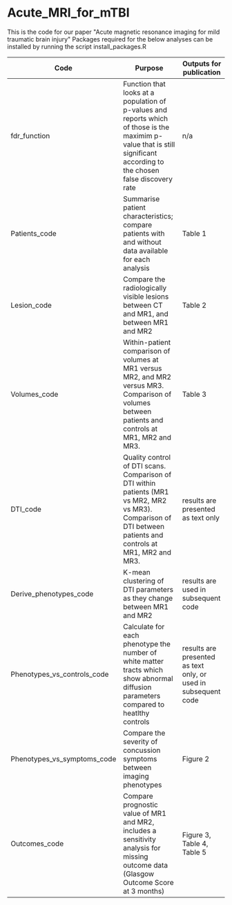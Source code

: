 # Acute_MRI_for_mTBI
This is the code for our paper "Acute magnetic resonance imaging for mild traumatic brain injury"
Packages required for the below analyses can be installed by running the script install_packages.R

| Code                         | Purpose                                                                                                                                                                  | Outputs for publication                                        |
|------------------------------|--------------------------------------------------------------------------------------------------------------------------------------------------------------------------|----------------------------------------------------------------|
| fdr_function                 | Function that looks at a population of p-values and reports which of those is the maximim p-value that is still significant according to the chosen false discovery rate | n/a                                                            |
| Patients_code | Summarise patient characteristics; compare patients with and without data available for each analysis                                                                    | Table 1                                              |
| Lesion_code                  | Compare the radiologically visible lesions between CT and MR1, and between MR1 and MR2                                                                                   | Table 2                                                        |
| Volumes_code                 | Within-patient comparison of volumes at MR1 versus MR2, and MR2 versus MR3. Comparison of volumes between patients and controls at MR1, MR2 and MR3.                     | Table 3                                              |
| DTI_code                     | Quality control of DTI scans. Comparison of DTI within patients (MR1 vs MR2, MR2 vs MR3). Comparison of DTI between patients and controls at MR1, MR2 and MR3.           | results are presented as text only                             |
| Derive_phenotypes_code       | K-mean clustering of DTI parameters as they change between MR1 and MR2                                                                                                   | results are used in subsequent code                            |
| Phenotypes_vs_controls_code  | Calculate for each phenotype the number of white matter tracts which show abnormal diffusion parameters compared to heatlthy controls                                    | results are presented as text only, or used in subsequent code |
| Phenotypes_vs_symptoms_code  | Compare the severity of concussion symptoms between imaging phenotypes                                                                                                   | Figure 2                                             |
| Outcomes_code         | Compare prognostic value of MR1 and MR2, includes a sensitivity analysis for missing outcome data (Glasgow Outcome Score at 3 months)                                     | Figure 3, Table 4, Table 5                                    |
